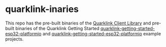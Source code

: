 # quarklink-inaries

This repo has the pre-built binaries of the [Quarklink Client Library](https://cryptoquantique.github.io/Resources/Documentation/QuarkLink-Client/index.html) and pre-built binaries of the Quarklink Getting Started [quarklink-getting-started-esp32-platformio](https://github.com/cryptoquantique/quarklink-getting-started-esp32-platformio) and [quarklink-getting-started-esp32-platformio](https://github.com/cryptoquantique/quarklink-getting-started-esp32-platformio/tree/main) example projects.
